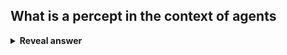 ## What is a percept in the context of agents
<details>
<summary><b>Reveal answer</b></summary>
The perceptual inputs at any given instant
</details>

